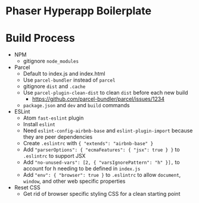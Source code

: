 # Phaser Hyperapp Boilerplate

# Build Process
- NPM
    - gitignore `node_modules`
- Parcel
    - Default to index.js and index.html
    - Use `parcel-bundler` instead of `parcel`
    - gitignore `dist` and `.cache`
    - Use `parcel-plugin-clean-dist` to clean `dist` before each new build
        - https://github.com/parcel-bundler/parcel/issues/1234
    - `package.json` and `dev` and `build` commands
- ESLint
    - Atom `fast-eslint` plugin
    - Install `eslint`
    - Need `eslint-config-airbnb-base` and `eslint-plugin-import` because they are peer dependencies
    - Create `.eslintrc` with `{ "extends": "airbnb-base" }`
    - Add `"parserOptions": { "ecmaFeatures": { "jsx": true } }` to `.eslintrc` to support JSX
    - Add `"no-unused-vars": [2, { "varsIgnorePattern": "h" }],` to account for h needing to be defined in `index.js`
    - Add `"env": { "browser": true }` to `.eslintrc` to allow `document`, `window`, and other web specific properties
- Reset CSS
    - Get rid of browser specific styling CSS for a clean starting point
    
